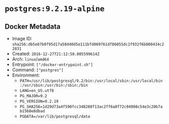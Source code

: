 # `postgres:9.2.19-alpine`

## Docker Metadata

- Image ID: `sha256:db5e87b0f95d17a58d40d5e111bfd069761df86055dc1f932f6b000434c22831`
- Created: `2016-12-27T21:12:50.005599614Z`
- Arch: `linux`/`amd64`
- Entrypoint: `["/docker-entrypoint.sh"]`
- Command: `["postgres"]`
- Environment:
  - `PATH=/usr/lib/postgresql/9.2/bin:/usr/local/sbin:/usr/local/bin:/usr/sbin:/usr/bin:/sbin:/bin`
  - `LANG=en_US.utf8`
  - `PG_MAJOR=9.2`
  - `PG_VERSION=9.2.19`
  - `PG_SHA256=1d29d73a4f590fcc348280f13ac2ff6a0f72c94908c54e3c20b7ab1560e8dbad`
  - `PGDATA=/var/lib/postgresql/data`
